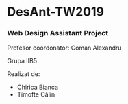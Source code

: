 # DesAnt-TW2019
<h3>Web Design Assistant Project</h3>
  Profesor coordonator: Coman Alexandru
  <p>Grupa IIB5</p>
  <p>Realizat de:</p>
    <ul>
      <li> Chirica Bianca </li>
      <li> Timofte Călin </li>
    </ul>
